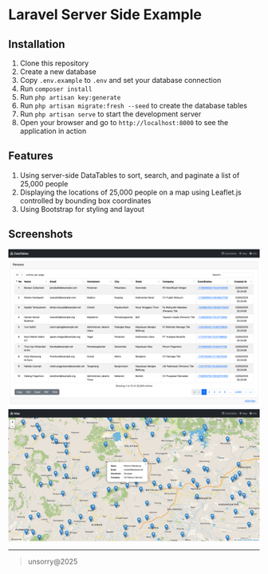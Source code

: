 # Laravel Server Side Example

## Installation
1. Clone this repository
2. Create a new database
3. Copy `.env.example` to `.env` and set your database connection
4. Run `composer install`
5. Run `php artisan key:generate`
6. Run `php artisan migrate:fresh --seed` to create the database tables
7. Run `php artisan serve` to start the development server
8. Open your browser and go to `http://localhost:8000` to see the application in action

## Features
1. Using server-side DataTables to sort, search, and paginate a list of 25,000 people
2. Displaying the locations of 25,000 people on a map using Leaflet.js controlled by bounding box coordinates
3. Using Bootstrap for styling and layout

## Screenshots
![Screenshot](public/assets/images/datatables.png)
![Screenshot](public/assets/images/map.png)

___
> unsorry@2025